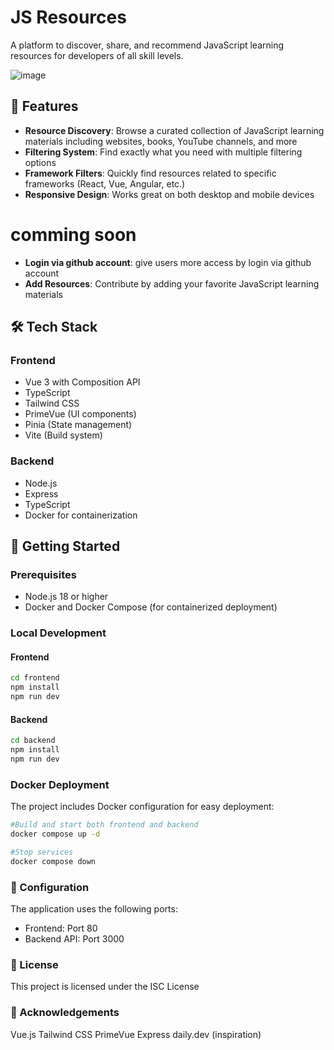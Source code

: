 # JS Resources

A platform to discover, share, and recommend JavaScript learning resources for developers of all skill levels.

![image](https://github.com/user-attachments/assets/b89befb0-f562-4e4a-bb12-26cd2396a31f)


## 🌟 Features

- **Resource Discovery**: Browse a curated collection of JavaScript learning materials including websites, books, YouTube channels, and more
- **Filtering System**: Find exactly what you need with multiple filtering options
- **Framework Filters**: Quickly find resources related to specific frameworks (React, Vue, Angular, etc.)
- **Responsive Design**: Works great on both desktop and mobile devices

# comming soon
- **Login via github account**: give users more access by login via github account
- **Add Resources**: Contribute by adding your favorite JavaScript learning materials

## 🛠️ Tech Stack

### Frontend
- Vue 3 with Composition API
- TypeScript
- Tailwind CSS
- PrimeVue (UI components)
- Pinia (State management)
- Vite (Build system)

### Backend
- Node.js
- Express
- TypeScript
- Docker for containerization

## 🚀 Getting Started

### Prerequisites
- Node.js 18 or higher
- Docker and Docker Compose (for containerized deployment)

### Local Development

#### Frontend
```bash
cd frontend
npm install
npm run dev
```

#### Backend
```bash
cd backend
npm install
npm run dev
```

### Docker Deployment

The project includes Docker configuration for easy deployment:
```bash
#Build and start both frontend and backend
docker compose up -d

#Stop services
docker compose down
```

### 🔧 Configuration
The application uses the following ports:
- Frontend: Port 80
- Backend API: Port 3000

### 📄 License
This project is licensed under the ISC License

### 🙏 Acknowledgements
Vue.js
Tailwind CSS
PrimeVue
Express
daily.dev (inspiration)
